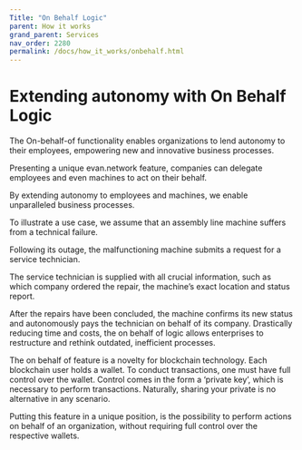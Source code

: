 ```yaml
---
Title: "On Behalf Logic"
parent: How it works
grand_parent: Services
nav_order: 2280
permalink: /docs/how_it_works/onbehalf.html
---
```


# Extending autonomy with On Behalf Logic

The On-behalf-of functionality enables organizations to lend autonomy to their employees, empowering new and innovative business processes.

Presenting a unique evan.network feature, companies can delegate employees and even machines to act on their behalf.

By extending autonomy to employees and machines, we enable unparalleled business processes.

To illustrate a use case, we assume that an assembly line machine suffers from a technical failure.

Following its outage, the malfunctioning machine submits a request for a service technician.

The service technician is supplied with all crucial information, such as which company ordered the repair, the machine’s exact location and status report.

After the repairs have been concluded, the machine confirms its new status and autonomously pays the technician on behalf of its company.
Drastically reducing time and costs, the on behalf of logic allows enterprises to restructure and rethink outdated, inefficient processes.

The on behalf of feature is a novelty for blockchain technology.
Each blockchain user holds a wallet.
To conduct transactions, one must have full control over the wallet. Control comes in the form a ‘private key’, which is necessary to perform transactions.
Naturally, sharing your private is no alternative in any scenario.

Putting this feature in a unique position, is the possibility to perform actions on behalf  of an organization, without requiring full control over the respective wallets.
